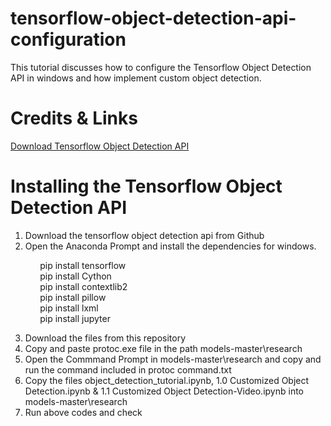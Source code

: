 # tensorflow-object-detection-api-configuration
This tutorial discusses how to configure the Tensorflow Object Detection API in windows and how implement custom object detection.

# Credits & Links
<a href="https://github.com/tensorflow/models"> Download Tensorflow Object Detection API </a>

# Installing the Tensorflow Object Detection API
1. Download the tensorflow object detection api from Github
2. Open the Anaconda Prompt and install the dependencies for windows.

&nbsp; &nbsp; &nbsp; &nbsp; &nbsp; &nbsp; pip install tensorflow <br/>
&nbsp; &nbsp; &nbsp; &nbsp; &nbsp; &nbsp; pip install Cython  <br/>
&nbsp; &nbsp; &nbsp; &nbsp; &nbsp; &nbsp; pip install contextlib2 <br/>
&nbsp; &nbsp; &nbsp; &nbsp; &nbsp; &nbsp; pip install pillow  <br/>
&nbsp; &nbsp; &nbsp; &nbsp; &nbsp; &nbsp; pip install lxml <br/>
&nbsp; &nbsp; &nbsp; &nbsp; &nbsp; &nbsp; pip install jupyter 

3. Download the files from this repository
4. Copy and paste protoc.exe file in the path models-master\research
5. Open the Commmand Prompt in models-master\research and copy and run the command included in protoc command.txt
6. Copy the files object_detection_tutorial.ipynb, 1.0 Customized Object Detection.ipynb & 1.1 Customized Object Detection-Video.ipynb into models-master\research
7. Run above codes and check





